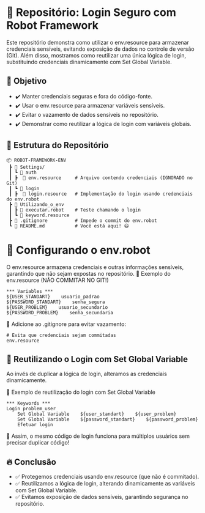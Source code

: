 # 📌 Repositório: Login Seguro com Robot Framework

Este repositório demonstra como utilizar o env.resource para armazenar credenciais sensíveis, evitando exposição de dados no controle de versão (Git). Além disso, mostramos como reutilizar uma única lógica de login, substituindo credenciais dinamicamente com Set Global Variable.

## 🚀 Objetivo
- ✔️ Manter credenciais seguras e fora do código-fonte.
- ✔️ Usar o env.resource para armazenar variáveis sensíveis.
- ✔️ Evitar o vazamento de dados sensíveis no repositório.
- ✔️ Demonstrar como reutilizar a lógica de login com variáveis globais.

## 📂 Estrutura do Repositório
```
📦 ROBOT-FRAMEWORK-ENV
 ┣ 📂 Settings/
 ┃ ┗ 📂 auth
 ┃ ┣  📜 env.resource     # Arquivo contendo credenciais (IGNORADO no Git)
 ┃ ┗ 📂 login
 ┃ ┣  📜 login.resource   # Implementação do login usando credenciais do env.robot       
 ┣ 📂 Utilizando_o_env
 ┃ ┣ 📜 executar.robot    # Teste chamando o login
 ┃ ┗ 📜 keyword.resource    
 ┣ 📜 .gitignore          # Impede o commit do env.robot
 ┗ 📜 README.md           # Você está aqui! 😃
```

# 🔑 Configurando o env.robot

O env.resource armazena credenciais e outras informações sensíveis, garantindo que não sejam expostas no repositório.
📌 Exemplo do env.resource (NÃO COMMITAR NO GIT!)

```
*** Variables ***
${USER_STANDART}    usuario_padrao
${PASSWORD_STANDART}    senha_segura
${USER_PROBLEM}    usuario_secundario
${PASSWORD_PROBLEM}    senha_secundaria
```
📌 Adicione ao .gitignore para evitar vazamento:

```
# Evita que credenciais sejam commitadas
env.resource
```

## 🔄 Reutilizando o Login com Set Global Variable

Ao invés de duplicar a lógica de login, alteramos as credenciais dinamicamente.

📌 Exemplo de reutilização do login com Set Global Variable

```
*** Keywords ***
Login problem_user
    Set Global Variable    ${user_standart}    ${user_problem}
    Set Global Variable    ${password_standart}    ${password_problem}
    Efetuar login
```
🔹 Assim, o mesmo código de login funciona para múltiplos usuários sem precisar duplicar código!

## 🔥 Conclusão
- ✅ Protegemos credenciais usando env.resource (que não é commitado).
- ✅ Reutilizamos a lógica de login, alterando dinamicamente as variáveis com Set Global Variable.
- ✅ Evitamos exposição de dados sensíveis, garantindo segurança no repositório.
